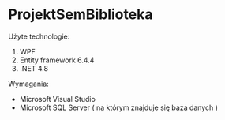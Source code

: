 # ProjektSemBiblioteka

Użyte technologie: 
1. WPF
2. Entity framework 6.4.4
3. .NET 4.8 

Wymagania:
 - Microsoft Visual Studio 
 - Microsoft SQL Server ( na którym znajduje się baza danych )
